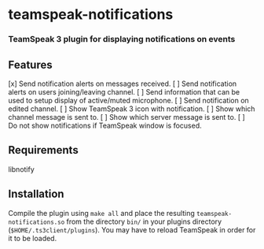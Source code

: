 # teamspeak-notifications
### TeamSpeak 3 plugin for displaying notifications on events

## Features
[x] Send notification alerts on messages received.
[ ] Send notification alerts on users joining/leaving channel.
[ ] Send information that can be used to setup display of active/muted microphone.
[ ] Send notification on edited channel.
[ ] Show TeamSpeak 3 icon with notification. 
[ ] Show which channel message is sent to.
[ ] Show which server message is sent to.
[ ] Do not show notifications if TeamSpeak window is focused.

## Requirements
libnotify

## Installation
Compile the plugin using `make all` and place the resulting `teamspeak-notifications.so` from the directory `bin/` in your plugins directory (`$HOME/.ts3client/plugins`).
You may have to reload TeamSpeak in order for it to be loaded.
